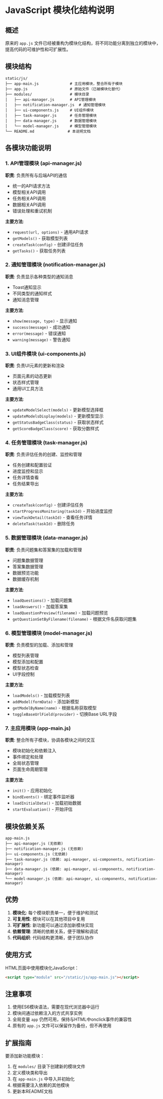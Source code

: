 # JavaScript 模块化结构说明

## 概述

原来的 `app.js` 文件已经被重构为模块化结构，将不同功能分离到独立的模块中，提高代码的可维护性和可扩展性。

## 模块结构

```
static/js/
├── app-main.js              # 主应用模块，整合所有子模块
├── app.js                   # 原始文件（已被模块化替代）
├── modules/                 # 模块目录
│   ├── api-manager.js       # API管理模块
│   ├── notification-manager.js  # 通知管理模块
│   ├── ui-components.js     # UI组件模块
│   ├── task-manager.js      # 任务管理模块
│   ├── data-manager.js      # 数据管理模块
│   └── model-manager.js     # 模型管理模块
└── README.md               # 本说明文档
```

## 各模块功能说明

### 1. API管理模块 (api-manager.js)
**职责**: 负责所有与后端API的通信
- 统一的API请求方法
- 模型相关API调用
- 任务相关API调用
- 数据相关API调用
- 错误处理和重试机制

**主要方法**:
- `request(url, options)` - 通用API请求
- `getModels()` - 获取模型列表
- `createTask(config)` - 创建评估任务
- `getTasks()` - 获取任务列表

### 2. 通知管理模块 (notification-manager.js)
**职责**: 负责显示各种类型的通知消息
- Toast通知显示
- 不同类型的通知样式
- 通知消息管理

**主要方法**:
- `show(message, type)` - 显示通知
- `success(message)` - 成功通知
- `error(message)` - 错误通知
- `warning(message)` - 警告通知

### 3. UI组件模块 (ui-components.js)
**职责**: 负责UI元素的更新和渲染
- 页面元素的动态更新
- 状态样式管理
- 通用UI工具方法

**主要方法**:
- `updateModelSelect(models)` - 更新模型选择框
- `updateModelsDisplay(models)` - 更新模型显示
- `getStatusBadgeClass(status)` - 获取状态样式
- `getScoreBadgeClass(score)` - 获取分数样式

### 4. 任务管理模块 (task-manager.js)
**职责**: 负责评估任务的创建、监控和管理
- 任务创建和配置验证
- 进度监控和显示
- 任务详情查看
- 任务结果导出

**主要方法**:
- `createTask(config)` - 创建评估任务
- `startProgressMonitoring(taskId)` - 开始进度监控
- `viewTaskDetail(taskId)` - 查看任务详情
- `deleteTask(taskId)` - 删除任务

### 5. 数据管理模块 (data-manager.js)
**职责**: 负责问题集和答案集的加载和管理
- 问题集数据管理
- 答案集数据管理
- 数据预览功能
- 数据缓存机制

**主要方法**:
- `loadQuestions()` - 加载问题集
- `loadAnswers()` - 加载答案集
- `loadQuestionPreview(filename)` - 加载问题预览
- `getQuestionSetByFilename(filename)` - 根据文件名获取问题集

### 6. 模型管理模块 (model-manager.js)
**职责**: 负责模型的加载、添加和管理
- 模型列表管理
- 模型添加和配置
- 模型状态检查
- UI字段控制

**主要方法**:
- `loadModels()` - 加载模型列表
- `addModel(formData)` - 添加新模型
- `getModelByName(name)` - 根据名称获取模型
- `toggleBaseUrlField(provider)` - 切换Base URL字段

### 7. 主应用模块 (app-main.js)
**职责**: 整合所有子模块，协调各模块之间的交互
- 模块初始化和依赖注入
- 事件绑定和处理
- 全局状态管理
- 页面生命周期管理

**主要方法**:
- `init()` - 应用初始化
- `bindEvents()` - 绑定事件监听器
- `loadInitialData()` - 加载初始数据
- `startEvaluation()` - 开始评估

## 模块依赖关系

```
app-main.js
├── api-manager.js (无依赖)
├── notification-manager.js (无依赖)
├── ui-components.js (无依赖)
├── task-manager.js (依赖: api-manager, ui-components, notification-manager)
├── data-manager.js (依赖: api-manager, ui-components, notification-manager)
└── model-manager.js (依赖: api-manager, ui-components, notification-manager)
```

## 优势

1. **模块化**: 每个模块职责单一，便于维护和测试
2. **可复用性**: 模块可以在其他项目中复用
3. **可扩展性**: 新功能可以通过添加新模块实现
4. **依赖管理**: 清晰的依赖关系，便于理解和调试
5. **代码组织**: 代码结构更清晰，便于团队协作

## 使用方式

HTML页面中使用模块化JavaScript：
```html
<script type="module" src="/static/js/app-main.js"></script>
```

## 注意事项

1. 使用ES6模块语法，需要在现代浏览器中运行
2. 模块间通过依赖注入的方式共享实例
3. 全局变量 `app` 仍然可用，保持与HTML中onclick事件的兼容性
4. 原有的 `app.js` 文件可以保留作为备份，但不再使用

## 扩展指南

要添加新功能模块：

1. 在 `modules/` 目录下创建新的模块文件
2. 定义模块类和导出
3. 在 `app-main.js` 中导入并初始化
4. 根据需要注入依赖的其他模块
5. 更新本README文档 